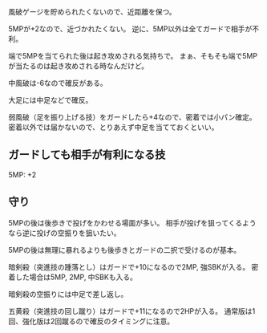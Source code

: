 風破ゲージを貯められたくないので、近距離を保つ。

5MPが+2なので、近づかれたくない。
逆に、5MP以外は全てガードで相手が不利。

端で5MPを当てられた後は起き攻めされる気持ちで。
まぁ、そもそも端で5MPが当たるのは起き攻めされる時なんだけど。

中風破は-6なので確反がある。

大足には中足などで確反。

弱風破（足を振り上げる技）をガードしたら+4なので、密着では小パン確定。
密着以外では届かないので、とりあえず中足を当てておくといい。

## ガードしても相手が有利になる技

5MP: +2

## 守り

5MPの後は後歩きで投げをかわせる場面が多い。
相手が投げを狙ってくるようなら逆に投げの空振りを狙いたい。

5MPの後は無理に暴れるよりも後歩きとガードの二択で受けるのが基本。

暗剣殺（突進技の踵落とし）はガードで+10になるので2MP, 強SBKが入る。
密着した場合は5MP, 2MP, 中SBKも入る。

暗剣殺の空振りには中足で差し返し。

五黄殺（突進技の回し蹴り）はガードで+11になるので2HPが入る。
通常版は1回、強化版は2回蹴るので確反のタイミングに注意。
